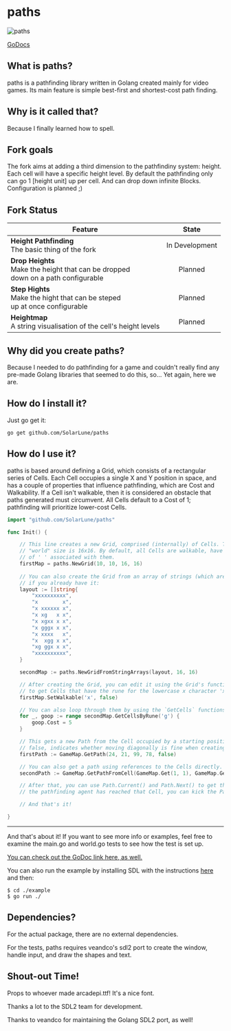
# paths

![paths](https://user-images.githubusercontent.com/4733521/48970683-21882880-efc4-11e8-9b60-670f46c6fd77.gif)

[GoDocs](https://pkg.go.dev/github.com/SolarLune/paths?tab=doc)

## What is paths?

paths is a pathfinding library written in Golang created mainly for video games. Its main feature is simple best-first and shortest-cost path finding.

## Why is it called that?

Because I finally learned how to spell.

## Fork goals
The fork aims at adding a third dimension to the pathfindiny system: height.
Each cell will have a specific height level.
By default the pathfinding only can go 1 [height unit] up per cell. And can drop down infinite Blocks. Configuration is planned ;) 

## Fork Status
| Feature                                                                                 |      State     |
|-----------------------------------------------------------------------------------------|:--------------:|
| **Height Pathfinding**<br>The basic thing of the fork                                   | In Development |
| **Drop Heights**<br>Make the height that can be dropped <br>down on a path configurable |     Planned    |
| **Step Hights**<br>Make the hight that can be steped<br>up at once configurable         |     Planned    |
| **Heightmap**<br>A string visualisation of the cell's height levels                     |     Planned    |

## Why did you create paths?

Because I needed to do pathfinding for a game and couldn't really find any pre-made Golang libraries that seemed to do this, so... Yet again, here we are.

## How do I install it?

Just go get it:

`go get github.com/SolarLune/paths`

## How do I use it?

paths is based around defining a Grid, which consists of a rectangular series of Cells. Each Cell occupies a single X and Y position in space, and has a couple of properties that influence pathfinding, which are Cost and Walkability. If a Cell isn't walkable, then it is considered an obstacle that paths generated must circumvent. All Cells default to a Cost of 1; pathfinding will prioritize lower-cost Cells.

```go
import "github.com/SolarLune/paths"

func Init() {

    // This line creates a new Grid, comprised (internally) of Cells. The size is 10x10. Each Cell's 
    // "world" size is 16x16. By default, all Cells are walkable, have a cost of 1, and a blank rune 
    // of ' ' associated with them.
    firstMap = paths.NewGrid(10, 10, 16, 16)
    
    // You can also create the Grid from an array of strings (which are interpreted as arrays of runes), 
    // if you already have it:
    layout := []string{
        "xxxxxxxxxx",
        "x        x",
        "x xxxxxx x",
        "x xg   x x",
        "x xgxx x x",
        "x gggx x x",
        "x xxxx   x",
        "x  xgg x x",
        "xg ggx x x",
        "xxxxxxxxxx",
    }

    secondMap := paths.NewGridFromStringArrays(layout, 16, 16)

    // After creating the Grid, you can edit it using the Grid's functions. Note that here, we're using 'x' 
    // to get Cells that have the rune for the lowercase x character 'x', not the string "x".
    firstMap.SetWalkable('x', false)

    // You can also loop through them by using the `GetCells` functions thusly...
    for _, goop := range secondMap.GetCellsByRune('g') {
        goop.Cost = 5
    }

    // This gets a new Path from the Cell occupied by a starting position [24, 21], to another [99, 78]. The last boolean argument,
    // false, indicates whether moving diagonally is fine when creating the Path.
    firstPath := GameMap.GetPath(24, 21, 99, 78, false)

    // You can also get a path using references to the Cells directly.
    secondPath := GameMap.GetPathFromCell(GameMap.Get(1, 1), GameMap.Get(6, 3), false)

    // After that, you can use Path.Current() and Path.Next() to get the current and next Cells on the Path. When you determine that 
    // the pathfinding agent has reached that Cell, you can kick the Path forward with path.Advance().

    // And that's it!

}

```
---

And that's about it! If you want to see more info or examples, feel free to examine the main.go and world.go tests to see how the test is set up.

[You can check out the GoDoc link here, as well.](https://pkg.go.dev/github.com/SolarLune/paths?tab=doc)

You can also run the example by installing SDL with the instructions [here](https://github.com/veandco/go-sdl2#requirements)
and then:

```
$ cd ./example
$ go run ./
```

## Dependencies?

For the actual package, there are no external dependencies.

For the tests, paths requires veandco's sdl2 port to create the window, handle input, and draw the shapes and text.

## Shout-out Time!

Props to whoever made arcadepi.ttf! It's a nice font.

Thanks a lot to the SDL2 team for development.

Thanks to veandco for maintaining the Golang SDL2 port, as well!
